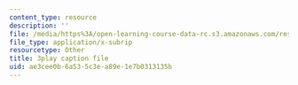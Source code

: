 ```yaml
---
content_type: resource
description: ''
file: /media/https%3A/open-learning-course-data-rc.s3.amazonaws.com/res-6-007-signals-and-systems-spring-2011/ae3cee0b6a535c3ea89e1e7b0313135b_4Q1fWMxVDZY.vtt
file_type: application/x-subrip
resourcetype: Other
title: 3play caption file
uid: ae3cee0b-6a53-5c3e-a89e-1e7b0313135b
---
```

